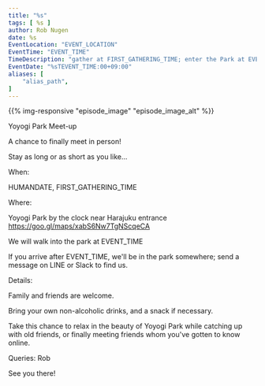 ```yaml
---
title: "%s"
tags: [ %s ]
author: Rob Nugen
date: %s
EventLocation: "EVENT_LOCATION"
EventTime: "EVENT_TIME"
TimeDescription: "gather at FIRST_GATHERING_TIME; enter the Park at EVENT_TIME"
EventDate: "%sTEVENT_TIME:00+09:00"
aliases: [
    "alias_path",
]
---
```


{{% img-responsive "episode_image" "episode_image_alt" %}}

Yoyogi Park Meet-up

A chance to finally meet in person!

Stay as long or as short as you like...

When:

HUMANDATE, FIRST_GATHERING_TIME

Where:

Yoyogi Park by the clock near Harajuku entrance  https://goo.gl/maps/xabS6Nw7TgNScqeCA

We will walk into the park at EVENT_TIME

If you arrive after EVENT_TIME, we'll be in the park somewhere; send a message on LINE or Slack to find us.

Details:

Family and friends are welcome.

Bring your own non-alcoholic drinks, and a snack if necessary.

Take this chance to relax in the beauty of Yoyogi Park while catching up with old friends, or finally meeting friends whom you've gotten to know online.

Queries: Rob

See you there!
